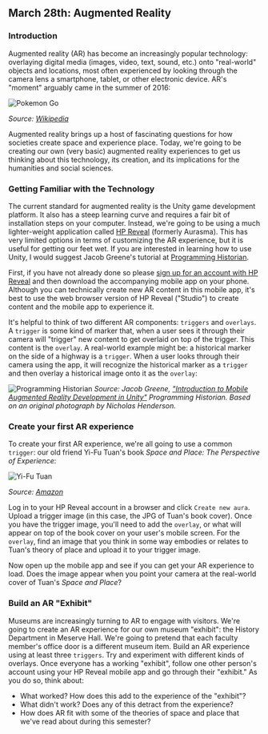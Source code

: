## March 28th: Augmented Reality

### Introduction

Augmented reality (AR) has become an increasingly popular technology: overlaying  digital media (images, video, text, sound, etc.) onto "real-world" objects and locations, most often experienced by looking through the camera lens a smartphone, tablet, or other electronic device. AR's "moment" arguably came in the summer of 2016:

![Pokemon Go](https://upload.wikimedia.org/wikipedia/en/9/90/Pok%C3%A9mon_Go_AR_Mode%2C_Dec_2017.png)

*Source: [Wikipedia](https://en.wikipedia.org/wiki/File:Pok%C3%A9mon_Go_AR_Mode,_Dec_2017.png)*

Augmented reality brings up a host of fascinating questions for how societies create space and experience place. Today, we're going to be creating our own (very basic) augmented reality experiences to get us thinking about this technology, its creation, and its implications for the humanities and social sciences.

### Getting Familiar with the Technology

The current standard for augmented reality is the Unity game development platform. It also has a steep learning curve and requires a fair bit of installation steps on your computer. Instead, we're going to be using a much lighter-weight application called [HP Reveal](https://studio.hpreveal.com/landing) (formerly Aurasma). This has very limited options in terms of customizing the AR experience, but it is useful for getting our feet wet. If you are interested in learning how to use Unity, I would suggest Jacob Greene's tutorial at [Programming Historian](https://programminghistorian.org/lessons/intro-to-augmented-reality-with-unity).

First, if you have not already done so please [sign up for an account with HP Reveal](https://studio.hpreveal.com/landing) and then download the accompanying mobile app on your phone. Although you can technically create new AR content in this mobile app, it's best to use the web browser version of HP Reveal ("Studio") to create content and the mobile app to experience it. 

It's helpful to think of two different AR components: `triggers` and `overlays`. A `trigger` is some kind of marker that, when a user sees it through their camera will "trigger" new content to get overlaid on top of the trigger. This content is the `overlay`. A real-world example might be: a historical marker on the side of a highway is a `trigger`. When a user looks through their camera using the app, it will recognize the historical marker as a `trigger` and then overlay a historical image onto it as the `overlay`:

![Programming Historian](https://programminghistorian.org/images/intro-to-augmented-reality-with-unity/new-ar-dev-1.png)
*Source: Jacob Greene, ["Introduction to Mobile Augmented Reality Development in Unity"](https://programminghistorian.org/lessons/intro-to-augmented-reality-with-unity) Programming Historian. Based on an original photograph by Nicholas Henderson.*

### Create your first AR experience

To create your first AR experience, we're all going to use a common `trigger`: our old friend Yi-Fu Tuan's book *Space and Place: The Perspective of Experience*:

![Yi-Fu Tuan](https://images-na.ssl-images-amazon.com/images/I/419QSeiwcJL._SX324_BO1,204,203,200_.jpg) 

*Source: [Amazon](https://www.amazon.com/Space-Place-Perspective-Yi-Fu-Tuan/dp/0816638772)*

Log in to your HP Reveal account in a browser and click `Create new aura`. Upload a trigger image (in this case, the JPG of Tuan's book cover). Once you have the trigger image, you'll need to add the `overlay`, or what will appear on top of the book cover on your user's mobile screen. For the `overlay`, find an image that you think in some way embodies or relates to Tuan's theory of place and upload it to your trigger image.

Now open up the mobile app and see if you can get your AR experience to load. Does the image appear when you point your camera at the real-world cover of Tuan's *Space and Place*?

### Build an AR "Exhibit"

Museums are increasingly turning to AR to engage with visitors. We're going to create an AR experience for our own museum "exhibit": the History Department in Meserve Hall. We're going to pretend that each faculty member's office door is a different museum item. Build an AR experience using at least three `triggers`. Try and experiment with different kinds of overlays. Once everyone has a working "exhibit", follow one other person's account using your HP Reveal mobile app and go through their "exhibit." As you do so, think about: 

- What worked? How does this add to the experience of the "exhibit"?
- What didn't work? Does any of this detract from the experience?
- How does AR fit with some of the theories of space and place that we've read about during this semester?
